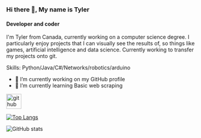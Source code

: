 ### Hi there 👋, My name is Tyler
#### Developer and coder 
I'm Tyler from Canada, currently working on a computer science degree. I particularly enjoy projects that I can visually see the results of, so things like games, artificial intelligence and data science. Currently working to transfer my projects onto git.

Skills: Python/Java/C#/Networks/robotics/arduino

- 🔭 I’m currently working on my GitHub profile
- 🌱 I’m currently learning Basic web scraping 


[<img src='https://cdn.jsdelivr.net/npm/simple-icons@3.0.1/icons/github.svg' alt='github' height='40'>](https://github.com/GlancingJarl)  

[![Top Langs](https://github-readme-stats.vercel.app/api/top-langs/?username=GlancingJarl)](https://github.com/anuraghazra/github-readme-stats)

![GitHub stats](https://github-readme-stats.vercel.app/api?username=GlancingJarl&show_icons=true)  

